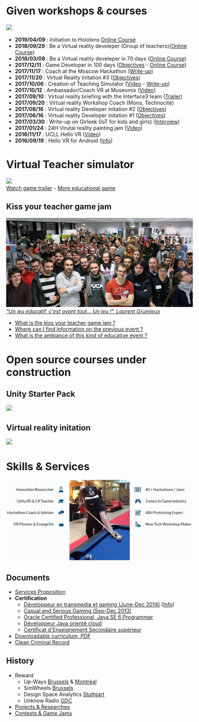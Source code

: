 
# Given workshops & courses
[![](https://scontent.fbru1-1.fna.fbcdn.net/v/t1.0-9/23754973_10214936340031673_94190270321766690_n.jpg?oh=8aa958a36655429bfcef481df355eae5&oe=5AF1D39C)](https://youtu.be/W1TRh4pAFzY)
- **2019/04/09** : Initiation to Hololens [Online Course](https://github.com/EloiStree/HelloHololens/wiki)
- **2018/09/29** : Be a Virtual reality develeper (Group of teachers)([Online Course](http://eloistree.page.link/vr))
- **2018/03/08** : Be a Virtual reality develeper in 70 days ([Online Course](http://eloistree.page.link/vr))
- **2017/12/11** : Game Developer in 100 days ([Objectives](http://www.technifutur.be/formations-informatique-formations-pour-demandeurs-d-emploi-formation-game-developer) - [Online Course](http://eloistree.page.link/unity/))      
- **2017/11/17** : Coach at the Moscow Hackathon ([Write-up](https://github.com/EloiStree/2017_11_18_MoscowMetro/wiki))
-  **2017/11/20** : Virtual Reality Initation #3 ([Objectives](https://github.com/EloiStree/Teaching/blob/master/Objectives/2017_11_20_HelloVR_Technobel.pdf))
-  **2017/10/06** : Creation of Teaching Simulator ([Video](https://youtu.be/GHykAvW7ZhE) - [Write-up](https://github.com/EloiStree/2017_10_06_KissYourTeacher/wiki))
-  **2017/10/12** : Ambassador/Coach VR at Museomix ([Video](https://www.facebook.com/museomixBE/videos/1113864978748669/))
-  **2017/09/10** : Virtual reality briefing with the Interface3 team ([Trailer](https://www.youtube.com/watch?v=dMkZRtVDVFs))
-  **2017/09/20** : Virtual reality Workshop Coach (Mons, Technocité)
-  **2017/08/16** : Virtual reality Developer initation #2 ([Objectives](https://github.com/EloiStree/Teaching/blob/master/Objectives/2017_08_16_HelloVR_Interface3.pdf)) 
-  **2017/06/16** : Virtual reality Developer initation #1 ([Objectives](https://github.com/EloiStree/Teaching/blob/master/Objectives/2017_06_26_HelloVR_Technocite.pdf)) 
-  **2017/03/30** : Write-up on Girleek (IoT for kids and girls) ([Interview](https://youtu.be/QYCJcKgF0b0))
-  **2017/01/24** : 24H Virutal reality painting jam ([Video](https://youtu.be/n6uqpYgrE2E))
-  **2016/11/17** : UCLL Hello VR ([Video](https://www.youtube.com/watch?v=c0H4T-7WbLo)) 
-  **2016/09/19** : Hello VR for Android ([Info](https://www.meetup.com/fr-FR/Virtual-Reality-in-Belgium/events/233084944/?eventId=233084944))
# Virtual Teacher simulator 
[![](https://img.itch.zone/aW1hZ2UvMTgyMzI5Lzg1MjM1My5qcGc=/original/JFR7%2FY.jpg)](https://www.youtube.com/watch?v=GHykAvW7ZhE)     
[Watch game trailer](https://www.youtube.com/watch?v=GHykAvW7ZhE) - [More educational game](https://github.com/EloiStree/2017_10_06_KissYourTeacher/wiki)

## Kiss your teacher game jam
[![](https://github.com/EloiStree/2017_10_06_KissYourTeacher/raw/master/WebRef/Images/1.jpg?raw=true)](https://youtu.be/qrgzx00RCBI)        
[_"Un jeu éducatif, c'est avant tout... Un jeu !", Laurent Grumieux_](https://youtu.be/qrgzx00RCBI?t=142)
- [What is the kiss your teacher game jam ?](https://youtu.be/qrgzx00RCBI?t=124)
- [Where can I find information on the previous event ?](https://github.com/EloiStree/2017_10_06_KissYourTeacher/wiki)
- [What is the ambiance of this kind of educative event  ?](https://www.youtube.com/playlist?list=PLTFXrECXb08Z711gCvL-WOqPwknzuFWQG)
 
# Open source courses under construction
## Unity Starter Pack
[![](https://camo.githubusercontent.com/fb30ddec6c3d524133d8a7207b3c6ce9cec8b982/68747470733a2f2f626c6f67732e756e69747933642e636f6d2f77702d636f6e74656e742f75706c6f6164732f323031352f31322f43696e656d61746963496d616765456666656374735f426c6f67706f73745f53637265656e73686f745f30322e6a7067)](http://eloistree.page.link/unity)


## Virtual reality initation
[![](https://camo.githubusercontent.com/5b5ea6546c80b3c8a5a0fb649062a52aebbe1877/68747470733a2f2f7777772e6361626c656c6162732e636f6d2f77702d636f6e74656e742f75706c6f6164732f323031362f31302f57686f5f57696c6c5f57696e5f5468655f526163655f466f725f5669727475616c5f5265616c6974795f436f6e74656e745f53746576655f476c656e6e6f6e2e6a7067)](http://eloistree.page.link/vr)
# Skills & Services
[![](https://github.com/EloiStree/Teaching/blob/master/WebRef/EloiStreeSkills2017.jpg)](https://docs.google.com/document/d/1oYvmpW8AlGxmX0fbCQzUhDohjQRVh8333s01QkuKsxc/edit?usp=sharing)
## Documents
- [Services Proposition](https://docs.google.com/document/d/1oYvmpW8AlGxmX0fbCQzUhDohjQRVh8333s01QkuKsxc/edit?usp=sharing)  
- __Certification__
  - [ Développeur en transmedia et gaming (June-Dec 2014)](http://www.technocite.be/index.php/fr/component/detailsform/?form=1019&utm_source=Sarbacane&utm_medium=email&utm_campaign=12%2F06%2F2014+Newsletter_transmedia_gaming) ([Info](https://www.technocite.be/index.php/blog/88-blog-it-jeu-video-formation-div/211-le-transmedia-et-le-gaming-lassociation-gagnante))
  - [Casual and Serious Gaming (Sep-Dec 2013)](https://www.exoa.fr/formation-en-developpement-de-jeux-video/)
  - [Oracle Certified Professional, Java SE 6 Programmer](http://jams.center/certifications/J2SE.JPG) 
  - [Développeur Java orienté cloud](http://jams.center/certifications/J2EE.JPG)
  - [Certificat d'Enseignement Secondaire supérieur](http://jams.center/certifications/CESS.JPG) 
- [Downloadable curriculum, PDF](http://jams.center/cv/2017_Eloi_cv_vr.pdf)
- [Clean Criminal Record](http://jams.center/cv/ExtraitCasierJudiciaire.pdf)
## History 
- Reward
  - Up-Ways [Brussels](http://www.lavenir.net/cnt/dmf20170502_00998061/upway-une-app-qui-localise-stations-bus-trams-et-metros-sur-la-carte-en-temps-reel-primee-au-hackathon-de-la-stib) & [Montréal](https://bx1.be/news/lapplication-bruxelloise-upway-gagne-le-premier-hackathon-international-dedie-au-transport/)
  - SimWheels [Brussels](https://www.facebook.com/simwheels/videos/378540242588074/)
  - Design Space Analytics [Stuttgart](https://www.youtube.com/watch?v=qC3UC1z_lOs&t=16s)
  - Unknow Radio [GDC](https://youtu.be/NBMxmFj_PN4)
- [Projects & Researches](http://www.jams.center/projectsandresearches/)
- [Contests & Game Jams](http://www.jams.center/jamsandhacks/)
